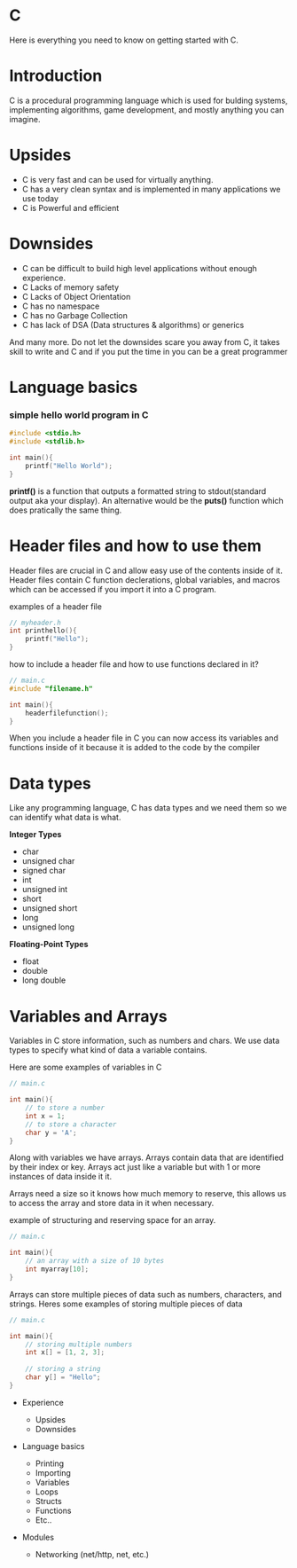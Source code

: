 # C

Here is everything you need to know on getting started with C.

# Introduction

C is a procedural programming language which is used for bulding systems, implementing algorithms, game development, and mostly anything you can imagine.

# Upsides

- C is very fast and can be used for virtually anything. 
- C has a very clean syntax and is implemented in many applications we use today
- C is Powerful and efficient



# Downsides

- C can be difficult to build high level applications without enough experience.
- C Lacks of memory safety 
- C Lacks of Object Orientation
- C has no namespace
- C has no Garbage Collection
- C has lack of DSA (Data structures & algorithms) or generics

And many more. Do not let the downsides scare you away from C, it takes skill to write and C and if you put the time in you can be a great programmer

# Language basics

### simple hello world program in C
```c
#include <stdio.h>
#include <stdlib.h>

int main(){
    printf("Hello World");
}
```
**printf()** is a function that outputs a formatted string to stdout(standard output aka your display). An alternative would be the **puts()** function which does pratically the same thing.

# Header files and how to use them

Header files are crucial in C and allow easy use of the contents inside of it. 
Header files contain C function declerations, global variables, and macros which can be accessed if you import it into a C program.


examples of a header file
```c
// myheader.h
int printhello(){
    printf("Hello");
}
```

how to include a header file and how to use functions declared in it?
```c
// main.c
#include "filename.h"

int main(){
    headerfilefunction();
}
```

When you include a header file in C you can now access its variables and functions inside of it because it is added to the code by the compiler

# Data types

Like any programming language, C has data types and we need them so we can identify what data is what.

**Integer Types**
- char
- unsigned char
- signed char
- int
- unsigned int
- short
- unsigned short
- long 
- unsigned long

**Floating-Point Types**
- float
- double
- long double

# Variables and Arrays

Variables in C store information, such as numbers and chars. We use data types to specify what kind of data a variable contains.

Here are some examples of variables in C
```c
// main.c

int main(){
    // to store a number
    int x = 1;
    // to store a character
    char y = 'A';
}
```
Along with variables we have arrays. Arrays contain data that are identified by their index or key.
Arrays act just like a variable but with 1 or more instances of data inside it it.


Arrays need a size so it knows how much memory to reserve, this allows us to access the array and store data in it when necessary.

example of structuring and reserving space for an array.
```c
// main.c

int main(){
    // an array with a size of 10 bytes
    int myarray[10];
}
```

Arrays can store multiple pieces of data such as numbers, characters, and strings.
Heres some examples of storing multiple pieces of data
```c
// main.c

int main(){
    // storing multiple numbers
    int x[] = [1, 2, 3];
    
    // storing a string
    char y[] = "Hello";
}
```

- Experience
  - Upsides
  - Downsides

- Language basics
  - Printing
  - Importing
  - Variables
  - Loops
  - Structs
  - Functions
  - Etc..

- Modules
  - Networking (net/http, net, etc.)
